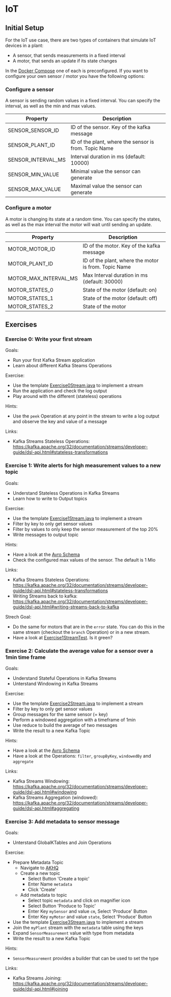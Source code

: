 # IoT

## Initial Setup

For the IoT use case, there are two types of containers that simulate IoT devices in a plant:

* A sensor, that sends measurements in a fixed interval
* A motor, that sends an update if its state changes

In the [Docker Compose](docker-compose.yml) one of each is preconfigured.
If you want to configure your own sensor / motor you have the following options:

### Configure a sensor

A sensor is sending random values in a fixed interval. You can specify the interval, as well as the min and max values.

| Property           | Description                                           |
|--------------------|-------------------------------------------------------|
| SENSOR_SENSOR_ID   | ID of the sensor. Key of the kafka message            |
| SENSOR_PLANT_ID    | ID of the plant, where the sensor is from. Topic Name |
| SENSOR_INTERVAL_MS | Interval duration in ms (default: 10000)              |
| SENSOR_MIN_VALUE   | Minimal value the sensor can generate                 |
| SENSOR_MAX_VALUE   | Maximal value the sensor can generate                 |

### Configure a motor

A motor is changing its state at a random time. You can specify the states, as well as the max interval the motor will wait until sending an update.

| Property              | Description                                          |
|-----------------------|------------------------------------------------------|
| MOTOR_MOTOR_ID        | ID of the motor. Key of the kafka message            |
| MOTOR_PLANT_ID        | ID of the plant, where the motor is from. Topic Name |
| MOTOR_MAX_INTERVAL_MS | Max Interval duration in ms (default: 30000)         |
| MOTOR_STATES_0        | State of the motor (default: on)                     |
| MOTOR_STATES_1        | State of the motor (default: off)                    |
| MOTOR_STATES_2        | State of the motor                                   |

## Exercises

### Exercise 0: Write your first stream

Goals:

* Run your first Kafka Stream application
* Learn about different Kafka Steams Operations

Exercise:

* Use the template [Exercise0Stream.java](uc-iot/kafka-stream/src/main/java/com/zuehlke/training/kafka/iot/stream/Exercise0Stream.java) to implement a stream
* Run the application and check the log output
* Play around with the different (stateless) operations

Hints:

* Use the `peek` Operation at any point in the stream to write a log output and observe the key and value of a message

Links:

* Kafka Streams Stateless Operations: https://kafka.apache.org/32/documentation/streams/developer-guide/dsl-api.html#stateless-transformations

### Exercise 1: Write alerts for high measurement values to a new topic

Goals:

* Understand Stateless Operations in Kafka Streams
* Learn how to write to Output topics

Exercise:

* Use the template [Exercise1Stream.java](uc-iot/kafka-stream/src/main/java/com/zuehlke/training/kafka/iot/stream/Exercise1Stream.java) to implement a stream
* Filter by key to only get sensor values
* Filter by values to only keep the sensor measurement of the top 20%
* Write messages to output topic

Hints:

* Have a look at the [Avro Schema](uc-iot/kafka-stream/src/main/resources/avro/values.avsc)
* Check the configured max values of the sensor. The default is 1 Mio

Links:

* Kafka Streams Stateless Operations: https://kafka.apache.org/32/documentation/streams/developer-guide/dsl-api.html#stateless-transformations
* Writing Streams back to kafka: https://kafka.apache.org/32/documentation/streams/developer-guide/dsl-api.html#writing-streams-back-to-kafka

Strech Goal:

* Do the same for motors that are in the `error` state. You can do this in the same stream (checkout the `branch` Operation) or in a new stream.
* Have a look at [Exercise1StreamTest](uc-iot/kafka-stream/src/test/java/com/zuehlke/training/kafka/iot/stream/Exercise1StreamTest.java). Is it green?

### Exercise 2: Calculate the average value for a sensor over a 1min time frame

Goals:

* Understand Stateful Operations in Kafka Streams
* Unterstand Windowing in Kafka Streams

Exercise:

* Use the template [Exercise2Stream.java](uc-iot/kafka-stream/src/main/java/com/zuehlke/training/kafka/iot/stream/Exercise2Stream.java) to implement a stream
* Filter by key to only get sensor values
* Group messages for the same sensor (= key)
* Perform a windowed aggregation with a timeframe of 1min
* Use reduce to build the average of two messages
* Write the result to a new Kafka Topic

Hints:

* Have a look at the [Avro Schema](uc-iot/kafka-stream/src/main/resources/avro/values.avsc)
* Have a look at the Operations: `filter`, `groupByKey`, `windowedBy` and `aggregate`

Links:

* Kafka Streams Windowing: https://kafka.apache.org/32/documentation/streams/developer-guide/dsl-api.html#windowing
* Kafka Streams Aggregation (windowed): https://kafka.apache.org/32/documentation/streams/developer-guide/dsl-api.html#aggregating

### Exercise 3: Add metadata to sensor message

Goals:

* Unterstand GlobalKTables and Join Operations

Exercise:

* Prepare Metadata Topic
  * Navigate to [AKHQ](http://localhost:8080/ui/docker-kafka-server/topic)
  * Create a new topic
    * Select Button 'Create a topic'
    * Enter Name `metadata`
    * Click 'Create'
  * Add metadata to topic
    * Select topic `metadata` and click on magnifier icon
    * Select Button 'Produce to Topic'
    * Enter Key `mySensor` and value `cm`, Select 'Produce' Button
    * Enter Key `myMotor` and value `state`, Select 'Produce' Button
* Use the template [Exercise3Stream.java](uc-iot/kafka-stream/src/main/java/com/zuehlke/training/kafka/iot/stream/Exercise3Stream.java) to implement a stream
* Join the `myPlant` stream with the `metadata` table using the keys
* Expand `SensorMeasurement` value with type from metadata
* Write the result to a new Kafka Topic

Hints:

* `SensorMeasurement` provides a builder that can be used to set the type

Links:

* Kafka Streams Joining: https://kafka.apache.org/32/documentation/streams/developer-guide/dsl-api.html#joining
